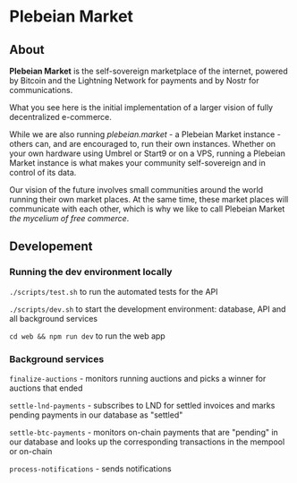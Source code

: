 # Plebeian Market

## About

**Plebeian Market** is the self-sovereign marketplace of the internet, powered by Bitcoin and the Lightning Network for payments and by Nostr for communications.

What you see here is the initial implementation of a larger vision of fully decentralized e-commerce.

While we are also running *plebeian.market* - a Plebeian Market instance - others can, and are encouraged to, run their own instances. Whether on your own hardware using Umbrel or Start9 or on a VPS, running a Plebeian Market instance is what makes your community self-sovereign and in control of its data.

Our vision of the future involves small communities around the world running their own market places. At the same time, these market places will communicate with each other, which is why we like to call Plebeian Market *the mycelium of free commerce*.

## Developement

### Running the dev environment locally

```./scripts/test.sh``` to run the automated tests for the API

```./scripts/dev.sh``` to start the development environment: database, API and all background services

```cd web && npm run dev``` to run the web app

### Background services

```finalize-auctions``` - monitors running auctions and picks a winner for auctions that ended

```settle-lnd-payments``` - subscribes to LND for settled invoices and marks pending payments in our database as "settled"

```settle-btc-payments``` - monitors on-chain payments that are "pending" in our database and looks up the corresponding transactions in the mempool or on-chain

```process-notifications``` - sends notifications
